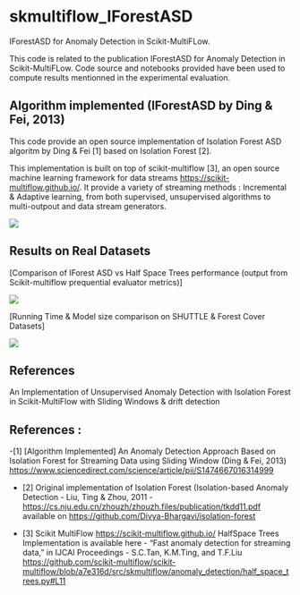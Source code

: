 # skmultiflow_IForestASD
 IForestASD for Anomaly Detection in Scikit-MultiFLow.

This code is related to the publication IForestASD for Anomaly Detection in Scikit-MultiFLow.
Code source and notebooks provided have been used to compute results mentionned in the experimental evaluation.

## Algorithm implemented (IForestASD by Ding & Fei, 2013)
This code provide an open source implementation of Isolation Forest ASD algoritm by Ding & Fei [1] based on Isolation Forest [2].

This implementation is built on top of scikit-multiflow [3], an open source machine learning framework for data streams https://scikit-multiflow.github.io/. It provide a variety of streaming methods : Incremental & Adaptive learning, from both supervised, unsupervised algorithms to multi-outpout and data stream generators.

<img src= "https://github.com/MariamBARRY/skmultiflow_IForestASD/blob/master/figures/algorithm_IForest_ASD_Ding_Fei_2013.png">


## Results on Real Datasets 

[Comparison of IForest ASD vs Half Space Trees performance (output from Scikit-multiflow prequential evaluator metrics)]

<img src= "https://github.com/MariamBARRY/skmultiflow_IForestASD/blob/master/figures/Results_Metrics_IForestASD_HSTrees.PNG">

[Running Time & Model size comparison on SHUTTLE & Forest Cover Datasets]

<img src="https://github.com/MariamBARRY/skmultiflow_IForestASD/blob/master/figures/Results_Experiments_Paper.PNG">

## References

An Implementation of Unsupervised Anomaly Detection with Isolation Forest in Scikit-MultiFlow with Sliding Windows \& drift detection


## References :

 -[1] [Algorithm Implemented] An Anomaly Detection Approach Based on Isolation Forest  for Streaming Data using Sliding Window (Ding \& Fei, 2013) https://www.sciencedirect.com/science/article/pii/S1474667016314999

 - [2] Original implementation of Isolation Forest (Isolation-based Anomaly Detection  - Liu, Ting \& Zhou, 2011 - https://cs.nju.edu.cn/zhouzh/zhouzh.files/publication/tkdd11.pdf
 available on  https://github.com/Divya-Bhargavi/isolation-forest 
 
  - [3] Scikit MultiFlow https://scikit-multiflow.github.io/ HalfSpace Trees Implementation is available here  - “Fast anomaly detection for streaming data,” in IJCAI Proceedings - S.C.Tan, K.M.Ting, and T.F.Liu https://github.com/scikit-multiflow/scikit-multiflow/blob/a7e316d/src/skmultiflow/anomaly_detection/half_space_trees.py#L11

